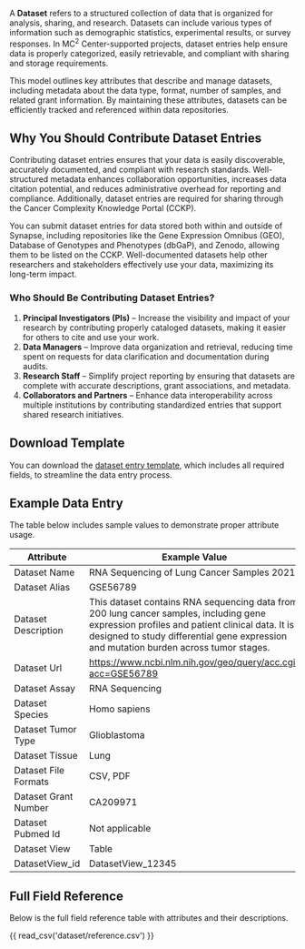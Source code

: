 A **Dataset** refers to a structured collection of data that is organized for analysis, sharing, and research. Datasets can include various types of information such as demographic statistics, experimental results, or survey responses. In  MC<sup>2</sup> Center-supported projects, dataset entries help ensure data is properly categorized, easily retrievable, and compliant with sharing and storage requirements.

This model outlines key attributes that describe and manage datasets, including metadata about the data type, format, number of samples, and related grant information. By maintaining these attributes, datasets can be efficiently tracked and referenced within data repositories.


## Why You Should Contribute Dataset Entries

Contributing dataset entries ensures that your data is easily discoverable, accurately documented, and compliant with research standards. Well-structured metadata enhances collaboration opportunities, increases data citation potential, and reduces administrative overhead for reporting and compliance. Additionally, dataset entries are required for sharing through the Cancer Complexity Knowledge Portal (CCKP).

You can submit dataset entries for data stored both within and outside of Synapse, including repositories like the Gene Expression Omnibus (GEO), Database of Genotypes and Phenotypes (dbGaP), and Zenodo, allowing them to be listed on the CCKP. Well-documented datasets help other researchers and stakeholders effectively use your data, maximizing its long-term impact.


### Who Should Be Contributing Dataset Entries?

1. **Principal Investigators (PIs)** – Increase the visibility and impact of your research by contributing properly cataloged datasets, making it easier for others to cite and use your work.  
2. **Data Managers** – Improve data organization and retrieval, reducing time spent on requests for data clarification and documentation during audits.  
3. **Research Staff** – Simplify project reporting by ensuring that datasets are complete with accurate descriptions, grant associations, and metadata.  
4. **Collaborators and Partners** – Enhance data interoperability across multiple institutions by contributing standardized entries that support shared research initiatives. 


## Download Template

You can download the [dataset entry template](https://github.com/mc2-center/data-models/raw/main/templates/DatasetView.csv), which includes all required fields, to streamline the data entry process.

## Example Data Entry

The table below includes sample values to demonstrate proper attribute usage.

| **Attribute** | **Example Value** |
|---|---|
| Dataset Name | RNA Sequencing of Lung Cancer Samples 2021 |
| Dataset Alias | GSE56789 |
| Dataset Description | This dataset contains RNA sequencing data from 200 lung cancer samples, including gene expression profiles and patient clinical data. It is designed to study differential gene expression and mutation burden across tumor stages. |
| Dataset Url | https://www.ncbi.nlm.nih.gov/geo/query/acc.cgi?acc=GSE56789 |
| Dataset Assay | RNA Sequencing |
| Dataset Species | Homo sapiens |
| Dataset Tumor Type | Glioblastoma |
| Dataset Tissue | Lung |
| Dataset File Formats | CSV, PDF |
| Dataset Grant Number | CA209971 |
| Dataset Pubmed Id | Not applicable |
| Dataset View | Table |
| DatasetView_id | DatasetView_12345 |


## Full Field Reference

Below is the full field reference table with attributes and their descriptions.

{{ read_csv('dataset/reference.csv') }}
